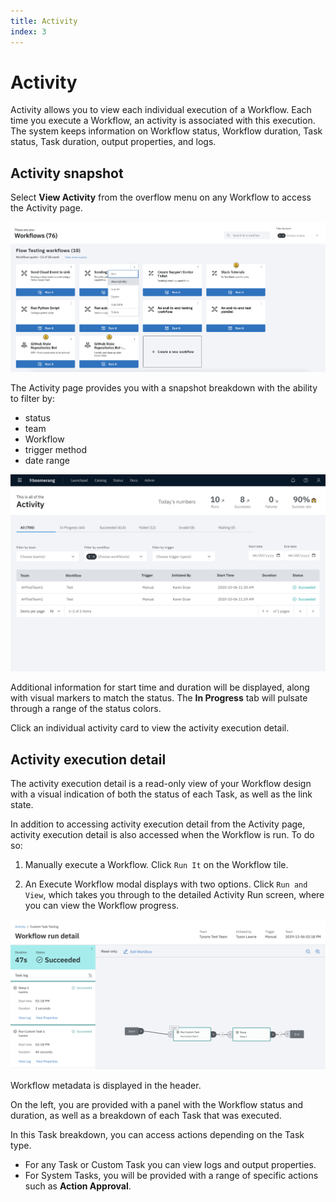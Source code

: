 ```yaml
---
title: Activity
index: 3
---
```


# Activity

Activity allows you to view each individual execution of a Workflow. Each time you execute a Workflow, an activity is associated with this execution. The system keeps information on Workflow status, Workflow duration, Task status, Task duration, output properties, and logs.

## Activity snapshot

Select **View Activity** from the overflow menu on any Workflow to access the Activity page.

![Workflow dropdown](./assets/img/workflow-tile-dropdown.png)

The Activity page provides you with a snapshot breakdown with the ability to filter by:

- status
- team
- Workflow
- trigger method
- date range

![View Activity](./assets/img/workflow-view-activity.png)

Additional information for start time and duration will be displayed, along with visual markers to match the status. The **In Progress** tab will pulsate through a range of the status colors.

Click an individual activity card to view the activity execution detail.

## Activity execution detail

The activity execution detail is a read-only view of your Workflow design with a visual indication of both the status of each Task, as well as the link state.

In addition to accessing activity execution detail from the Activity page, activity execution detail is also accessed when the Workflow is run. To do so:

1. Manually execute a Workflow. Click `Run It` on the Workflow tile.

2. An Execute Workflow modal displays with two options. Click `Run and View`, which takes you through to the detailed Activity Run screen, where you can view the Workflow progress.

![Activity Overview](./assets/img/activity-run.png)

Workflow metadata is displayed in the header.

On the left, you are provided with a panel with the Workflow status and duration, as well as a breakdown of each Task that was executed.

In this Task breakdown, you can access actions depending on the Task type.

- For any Task or Custom Task you can view logs and output properties.
- For System Tasks, you will be provided with a range of specific actions such as **Action Approval**.
